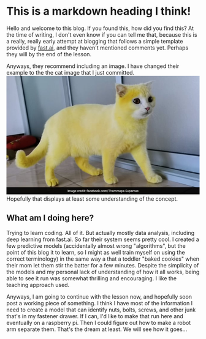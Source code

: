 
# This is a markdown heading I think!

Hello and welcome to this blog. If you found this, how did you find this? At the time of writing, I don't even know if you can tell me that, because this is a really, really early attempt at blogging that follows a simple template provided by [fast.ai](https://www.fast.ai), and they haven't mentioned comments yet.  Perhaps they will by the end of the lesson.

Anyways, they recommend including an image. I have changed their example to the the cat image that I just committed.
![Image of fast.ai logo](images/cat.jpg)
Hopefully that displays at least some understanding of the concept.

## What am I doing here?

Trying to learn coding.  All of it. But actually mostly data analysis, including deep learning from fast.ai.  So far their system seems pretty cool. I created a few predictive models (accidentally almost wrong "algorithms", but the point of this blog it to learn, so I might as well train myself on using the correct terminology) in the same way a that a toddler "baked cookies" when their mom let them stir the batter for a few minutes.  Despite the simplicity of the models and my personal lack of understanding of how it all works, being able to see it run was somewhat thrilling and encouraging.  I like the teaching approach used.

Anyways, I am going to continue with the lesson now, and hopefully soon post a working piece of something.  I think I have most of the information I need to create a model that can identify nuts, bolts, screws, and other junk that's in my fastener drawer.  If I can, I'd like to make that run here and eventually on a raspberry pi.  Then I could figure out how to make a robot arm separate them.  That's the dream at least.  We will see how it goes...

